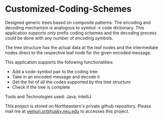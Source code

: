# Customized-Coding-Schemes

Designed generic trees based on composite patterns. The encoding and decoding mechanism is analogous to symbol -> code dictionary. This application supports only prefix coding schemes and the decoding process could be done with any number of encoding symbols.

The tree structure has the actual data at the leaf nodes and the intermediate nodes direct to the respective leaf node for the given encoded message.

This application supports the following functionalities:
- Add a code-symbol pair to the coding tree
- Take in an encoded message and decode it
- Get the list of all the codes supported by this tree structure
- Check if the tree is complete

Tools and Technologies used: Java, IntelliJ

This project is stored on Northeastern's private github repository. Please mail me at vemuri.sr@husky.neu.edu to accesses this project.
